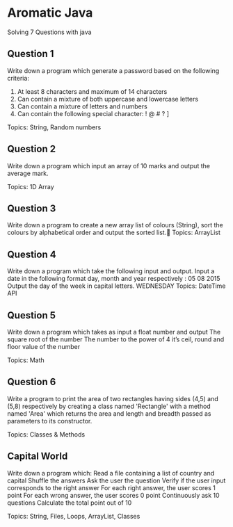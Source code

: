 # Aromatic Java
Solving 7 Questions with java

## Question 1
Write down a program which generate a password based on the following criteria:
1. At least 8 characters and maximum of 14 characters
2. Can contain a mixture of both uppercase and lowercase letters
3. Can contain a mixture of letters and numbers
4. Can contain the following special character: ! @ # ? ]

Topics: String, Random numbers

## Question 2
Write down a program which input an array of 10 marks and output the average mark.

Topics: 1D Array

## Question 3
Write down a program to create a new array list of colours (String), sort the colours by alphabetical order and output the sorted list.
Topics: ArrayList

## Question 4
Write down a program which take the following input and output.
Input a date in the following format day, month and year respectively :
05 08 2015
Output  the day of the week in capital letters.
WEDNESDAY
Topics: DateTime API

## Question 5 
Write down a program which takes as input a float number and output
The square root of the number
The number to the power of 4
it’s ceil, round and floor value of the number

Topics: Math

## Question 6
Write a program to print the area of two rectangles having sides (4,5) and (5,8) respectively by creating a class named 'Rectangle' with a method named 'Area' which returns the area and length and breadth passed as parameters to its constructor.

Topics: Classes & Methods

## Capital World 
Write down a program which:
Read a file containing a list of country and capital
Shuffle the answers
Ask the user the question
Verify if the user input corresponds to the right answer
For each right answer, the user scores 1 point
For each wrong answer, the user scores 0 point
Continuously ask 10 questions
Calculate the total point out of 10

Topics: String, Files, Loops, ArrayList, Classes
